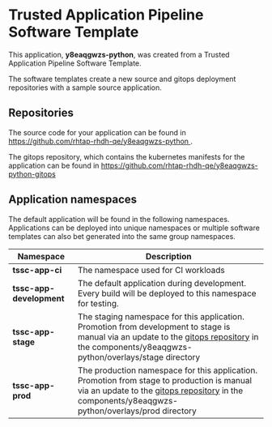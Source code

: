 # Trusted Application Pipeline Software Template

This application, **y8eaqgwzs-python**, was created from a Trusted Application Pipeline Software Template.

The software templates create a new source and gitops deployment repositories with a sample source application. 

## Repositories

The source code for your application can be found in [https://github.com/rhtap-rhdh-qe/y8eaqgwzs-python ](https://github.com/rhtap-rhdh-qe/y8eaqgwzs-python ).
 
The gitops repository, which contains the kubernetes manifests for the application can be found in 
[https://github.com/rhtap-rhdh-qe/y8eaqgwzs-python-gitops ](https://github.com/rhtap-rhdh-qe/y8eaqgwzs-python-gitops ) 

## Application namespaces 

The default application will be found in the following namespaces. Applications can be deployed into unique namespaces or multiple software templates can also bet generated into the same group namespaces.  

|  Namespace   |  Description   |  
| -------- | -------- |
| **tssc-app-ci** | The namespace used for CI workloads |
| **tssc-app-development** | The default application during development. Every build will be deployed to this namespace for testing. |
| **tssc-app-stage** | The staging namespace for this application. Promotion from development to stage is manual via an update to the [gitops repository](https://github.com/rhtap-rhdh-qe/y8eaqgwzs-python-gitops ) in the components/y8eaqgwzs-python/overlays/stage directory |
| **tssc-app-prod** | The production namespace for this application. Promotion from stage to production is manual via an update to the [gitops repository](https://github.com/rhtap-rhdh-qe/y8eaqgwzs-python-gitops ) in the components/y8eaqgwzs-python/overlays/prod directory |